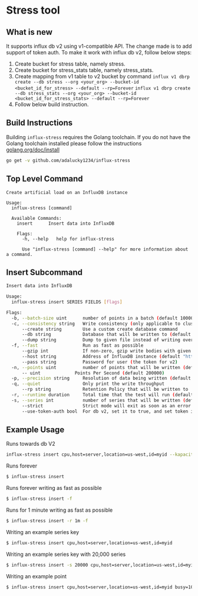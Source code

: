 # Stress tool

## What is new
It supports influx db v2 using v1-compatible API. The change made is to add support of token auth. To make it work with influx db v2, follow below steps:
1. Create bucket for stress table, namely stress.
2. Create bucket for stress_stats table, namely stress_stats.
3. Create mapping from v1 table to v2 bucket by command `influx v1 dbrp create --db stress --org <your_org> --bucket-id <bucket_id_for_stress> --default --rp=Forever` `influx v1 dbrp create --db stress_stats --org <your_org> --bucket-id <bucket_id_for_stress_stats> --default --rp=Forever`
4. Follow below build instruction.

## Build Instructions
Building `influx-stress` requires the Golang toolchain. If you do not have the Golang toolchain installed
please follow the instructions [golang.org/doc/install](https://golang.org/doc/install)
```sh
go get -v github.com/adalucky1234/influx-stress
```

## Top Level Command
```
Create artificial load on an InfluxDB instance

Usage:
  influx-stress [command]

  Available Commands:
    insert      Insert data into InfluxDB

    Flags:
      -h, --help   help for influx-stress

      Use "influx-stress [command] --help" for more information about a command.
```

## Insert Subcommand
```bash
Insert data into InfluxDB

Usage:
  influx-stress insert SERIES FIELDS [flags]

Flags:
  -b, --batch-size uint      number of points in a batch (default 10000)
  -c, --consistency string   Write consistency (only applicable to clusters) (default "one")
      --create string        Use a custom create database command
      --db string            Database that will be written to (default "stress")
      --dump string          Dump to given file instead of writing over HTTP
  -f, --fast                 Run as fast as possible
      --gzip int             If non-zero, gzip write bodies with given compression level. 1=best speed, 9=best compression, -1=gzip default.
      --host string          Address of InfluxDB instance (default "http://localhost:8086")
      --pass string          Password for user (the token for v2)
  -n, --points uint          number of points that will be written (default 18446744073709551615)
      -- uint             Points Per Second (default 200000)
  -p, --precision string     Resolution of data being written (default "n")
  -q, --quiet                Only print the write throughput
      --rp string            Retention Policy that will be written to
  -r, --runtime duration     Total time that the test will run (default 2562047h47m16.854775807s)
  -s, --series int           number of series that will be written (default 100000)
      --strict               Strict mode will exit as soon as an error or unexpected status is encountered
      --use-token-auth bool  For db v2, set it to true, and set token in --pass.
```

## Example Usage
Runs towards db V2
```bash
influx-stress insert cpu,host=server,location=us-west,id=myid --kapacitor=true --use-token-auth=true --pass <yoru_token> --host http://127.0.0.1:8086
```

Runs forever
```bash
$ influx-stress insert
```

Runs forever writing as fast as possible
```bash
$ influx-stress insert -f
```

Runs for 1 minute writing as fast as possible
```bash
$ influx-stress insert -r 1m -f
```

Writing an example series key
```bash
$ influx-stress insert cpu,host=server,location=us-west,id=myid
```

Writing an example series key with 20,000 series
```bash
$ influx-stress insert -s 20000 cpu,host=server,location=us-west,id=myid
```

Writing an example point
```bash
$ influx-stress insert cpu,host=server,location=us-west,id=myid busy=100,idle=10,random=5i
```
